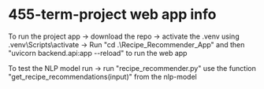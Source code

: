 # 455-term-project web app info

To run the project app
-> download the repo 
-> activate the .venv using .venv\Scripts\activate 
-> Run "cd  .\Recipe_Recommender_App\" and then "uvicorn backend.api:app --reload" to run the web app

To test the NLP model run 
-> run "recipe_recommender.py" use the function "get_recipe_recommendations(input)" from the nlp-model
